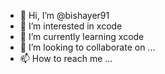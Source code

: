 - 👋 Hi, I’m @bishayer91
- 👀 I’m interested in xcode 
- 🌱 I’m currently learning xcode
- 💞️ I’m looking to collaborate on ...
- 📫 How to reach me ...

<!---
bishayer91/bishayer91 is a ✨ special ✨ repository because its `README.md` (this file) appears on your GitHub profile.
You can click the Preview link to take a look at your changes.
--->

